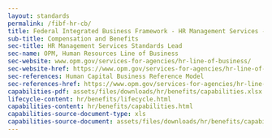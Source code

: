 ```yaml
---
layout: standards
permalink: /fibf-hr-cb/
title: Federal Integrated Business Framework - HR Management Services - Compensation and Benefits Standards
sub-title: Compensation and Benefits
sec-title: HR Management Services Standards Lead
sec-name: OPM, Human Resources Line of Business
sec-website: www.opm.gov/services-for-agencies/hr-line-of-business/
sec-website-href: https://www.opm.gov/services-for-agencies/hr-line-of-business/
sec-references: Human Capital Business Reference Model
sec-references-href: https://www.opm.gov/services-for-agencies/hr-line-of-business/hc-business-reference-model/
capabilities-pdf: assets/files/downloads/hr/benefits/capabilities.xlsx
lifecycle-content: hr/benefits/lifecycle.html
capabilities-content: hr/benefits/capabilities.html
capabilities-source-document-type: xls
capabilities-source-document: assets/files/downloads/hr/benefits/capabilities.xlsx
---
```

